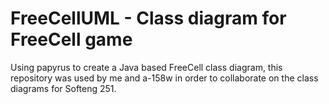 # FreeCellUML - Class diagram for FreeCell game
Using papyrus to create a Java based FreeCell class diagram, this repository was used by me and a-158w in order to collaborate on the class diagrams for Softeng 251.
